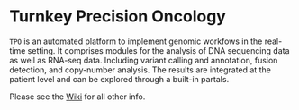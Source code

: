 # Turnkey Precision Oncology

`TPO` is an automated platform to implement genomic workfows in the real-time setting. It comprises modules for the analysis of DNA sequencing data as well as RNA-seq data. Including variant calling and annotation, fusion detection, and copy-number analysis. The results are integrated at the patient level and can be explored through a built-in partals.

Please see the [Wiki](../../wiki) for all other info.
